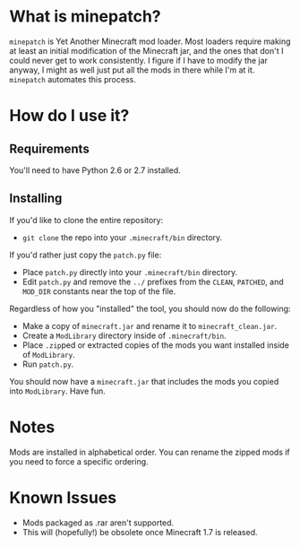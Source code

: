 What is minepatch?
==================

`minepatch` is Yet Another Minecraft mod loader. Most loaders require
making at least an initial modification of the Minecraft jar, and the
ones that don't I could never get to work consistently. I figure if I
have to modify the jar anyway, I might as well just put all the mods in
there while I'm at it.  `minepatch` automates this process.


How do I use it?
================

Requirements
------------
You'll need to have Python 2.6 or 2.7 installed.

Installing
----------
If you'd like to clone the entire repository:

* `git clone` the repo into your `.minecraft/bin` directory.

If you'd rather just copy the `patch.py` file:

* Place `patch.py` directly into your `.minecraft/bin` directory.
* Edit `patch.py` and remove the `../` prefixes from the `CLEAN`,
  `PATCHED`, and `MOD_DIR` constants near the top of the file.

Regardless of how you "installed" the tool, you should now do the following:

* Make a copy of `minecraft.jar` and rename it to `minecraft_clean.jar`.
* Create a `ModLibrary` directory inside of `.minecraft/bin`.
* Place `.zip`ped or extracted copies of the mods you want installed
  inside of `ModLibrary`.
* Run `patch.py`.

You should now have a `minecraft.jar` that includes the mods you copied
into `ModLibrary`. Have fun. 


Notes
=====

Mods are installed in alphabetical order. You can rename the zipped mods
if you need to force a specific ordering. 

Known Issues
============

* Mods packaged as .rar aren't supported.
* This will (hopefully!) be obsolete once Minecraft 1.7 is released.
